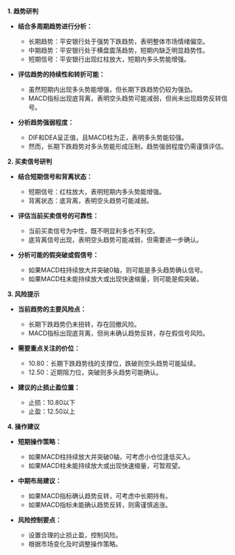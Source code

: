 **1. 趋势研判**

- **结合多周期趋势进行分析：**
  - 长期趋势：平安银行处于强势下跌趋势，表明整体市场情绪偏空。
  - 中期趋势：平安银行处于横盘震荡趋势，短期内缺乏明显趋势性。
  - 短期信号：平安银行出现红柱放大，短期内多头势能增强。

- **评估趋势的持续性和转折可能：**
  - 虽然短期内出现多头势能增强，但长期下跌趋势仍较为强劲。
  - MACD指标出现底背离，表明空头趋势可能减弱，但尚未出现趋势反转信号。

- **分析趋势强弱程度：**
  - DIF和DEA呈正值，且MACD柱为正，表明多头势能较强。
  - 然而，长期下跌趋势对多头势能形成压制，趋势强弱程度仍需谨慎评估。

**2. 买卖信号研判**

- **结合短期信号和背离状态：**
  - 短期信号：红柱放大，表明短期内多头势能增强。
  - 背离状态：底背离，表明空头趋势可能减弱。

- **评估当前买卖信号的可靠性：**
  - 当前买卖信号为中性，既不明显利多也不利空。
  - 底背离信号出现，表明空头趋势可能减弱，但需要进一步确认。

- **分析可能的假突破或假信号：**
  - 如果MACD柱持续放大并突破0轴，则可能是多头趋势确认信号。
  - 如果MACD柱未能持续放大或出现快速缩量，则可能是假突破。

**3. 风险提示**

- **当前趋势的主要风险点：**
  - 长期下跌趋势仍未扭转，存在回撤风险。
  - MACD指标出现底背离，但尚未确认趋势反转，存在假信号风险。

- **需要重点关注的价位：**
  - 10.80：长期下跌趋势线的支撑位，跌破则空头趋势可能延续。
  - 12.50：近期阻力位，突破则多头趋势可能确认。

- **建议的止损止盈位置：**
  - 止损：10.80以下
  - 止盈：12.50以上

**4. 操作建议**

- **短期操作策略：**
  - 如果MACD柱持续放大并突破0轴，可考虑小仓位逢低买入。
  - 如果MACD柱未能持续放大或出现快速缩量，可暂观望。

- **中期布局建议：**
  - 如果MACD指标确认趋势反转，可考虑中长期持有。
  - 如果MACD指标未能确认趋势反转，则需谨慎追涨。

- **风险控制要点：**
  - 设置合理的止损止盈，控制风险。
  - 根据市场变化及时调整操作策略。